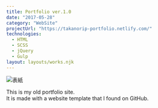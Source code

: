```yaml
---
title: Portfolio ver.1.0
date: "2017-05-28"
category: "WebSite"
projectUrl: "https://takanorip-portfolio.netlify.com/"
technologies:
  - HTML
  - SCSS
  - jQuery
  - Gulp
layout: layouts/works.njk
---
```


![表紙](/img/portfolio-v1/cover.png)

This is my old portfolio site.  
It is made with a website template that I found on GitHub.